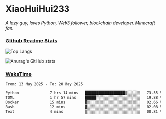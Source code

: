 # XiaoHuiHui233

*A lazy guy, loves Python, Web3 follower, blockchain developer, Minecraft fan.*

### [Github Readme Stats](https://github.com/anuraghazra/github-readme-stats)

![Top Langs](https://github-readme-stats.vercel.app/api/top-langs/?username=XiaoHuiHui233&layout=compact&theme=github_dark)

![Anurag's GitHub stats](https://github-readme-stats.vercel.app/api?username=XiaoHuiHui233&show_icons=true&theme=github_dark)

### [WakaTime](https://wakatime.com)

<!--START_SECTION:waka-->

```txt
From: 13 May 2025 - To: 20 May 2025

Python              7 hrs 14 mins   ██████████████████▒░░░░░░   73.55 %
TOML                1 hr 57 mins    █████░░░░░░░░░░░░░░░░░░░░   19.88 %
Docker              15 mins         ▓░░░░░░░░░░░░░░░░░░░░░░░░   02.66 %
Bash                12 mins         ▓░░░░░░░░░░░░░░░░░░░░░░░░   02.08 %
Text                4 mins          ▒░░░░░░░░░░░░░░░░░░░░░░░░   00.81 %
```

<!--END_SECTION:waka-->
